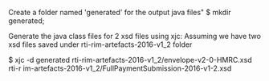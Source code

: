 Create a folder named 'generated' for the output java files"
$ mkdir generated;

Generate the java class files for 2 xsd files using xjc:
Assuming we have two xsd files saved under rti-rim-artefacts-2016-v1_2 folder

$ xjc -d generated rti-rim-artefacts-2016-v1_2/envelope-v2-0-HMRC.xsd rti-r
im-artefacts-2016-v1_2/FullPaymentSubmission-2016-v1-2.xsd 
